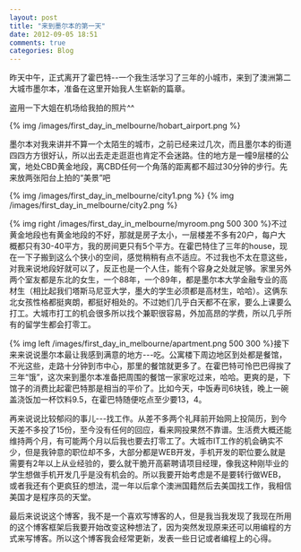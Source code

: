 ```yaml
---
layout: post
title: "来到墨尔本的第一天"
date: 2012-09-05 18:51
comments: true
categories: Blog
---
```

<p>昨天中午，正式离开了霍巴特--一个我生活学习了三年的小城市，来到了澳洲第二大城市墨尔本，准备在这里开始我人生崭新的篇章。</p>
<p>盗用一下大姐在机场给我拍的照片^^</P>
{% img /images/first_day_in_melbourne/hobart_airport.png %}
<p>墨尔本对我来讲并不算一个太陌生的城市，之前已经来过几次，而且墨尔本的街道四四方方很好认，所以出去走走逛逛也肯定不会迷路。住的地方是一幢9层楼的公寓，地处CBD黄金地段，离CBD任何一个角落的距离都不超过30分钟的步行。先来放两张阳台上拍的“美景”吧</p>
{% img /images/first_day_in_melbourne/city1.png %}
{% img /images/first_day_in_melbourne/city2.png %}
<p>{% img right /images/first_day_in_melbourne/myroom.png 500 300 %}不过黄金地段也有黄金地段的不好，那就是房子太小，一层楼差不多有20户，每户大概都只有30-40平方，我的房间更只有5个平方。在霍巴特住了三年的house，现在一下子搬到这么个狭小的空间，感觉稍稍有点不适应。不过我也不太在意这些，对我来说地段好就可以了，反正也是一个人住，能有个容身之处就足够。家里另外两个室友都是东北的女生，一个88年，一个89年，都是墨尔本大学金融专业的高材生（相比起我们塔斯马尼亚大学，墨大的学生必须都是高材生，哈哈）。这俩东北女孩性格都挺爽朗，都挺好相处的。不过她们几乎白天都不在家，要么上课要么打工。大城市打工的机会很多所以找个兼职很容易，外加高昂的学费，所以几乎所有的留学生都会打零工。</P>
<p>{% img left /images/first_day_in_melbourne/apartment.png 500 300 %}接下来来说说墨尔本最让我感到满意的地方---吃。公寓楼下周边地区到处都是餐馆，不光这些，走路十分钟到市中心，那里的餐馆就更多了。在霍巴特可怜巴巴得挨了三年“饿”，这次来到墨尔本准备把周围的餐馆一家家吃过来，哈哈。更爽的是，下馆子的消费比起霍巴特那是相当的平价了。比如今天，中饭寿司6块钱，晚上一碗盖浇饭加一杯饮料9.5，在霍巴特随便吃点至少要13，4。</p>
<p>再来说说比较郁闷的事儿---找工作。从差不多两个礼拜前开始网上投简历，到今天差不多投了15份，至今没有任何的回应，看来网投果然不靠谱。生活费大概还能维持两个月，有可能两个月以后我也要去打零工了。大城市IT工作的机会确实不少，但是我钟意的职位却不多，大部分都是WEB开发，手机开发的职位要么就是需要有2年以上从业经验的，要么就干脆开高薪聘请项目经理，像我这种刚毕业的学生想做手机开发几乎是没有机会的。所以我要开始考虑是不是要转行做WEB，或者我还有个更疯狂的想法，混一年以后拿个澳洲国籍然后去美国找工作，我相信美国才是程序员的天堂。</p>
<p>最后来说说这个博客，我不是一个喜欢写博客的人，但是我当我发现了我现在所用的这个博客框架后我要开始改变这种想法了，因为突然发现原来还可以用编程的方式来写博客。所以这个博客我会经常更新，发表一些日记或者编程上的心得。</p>